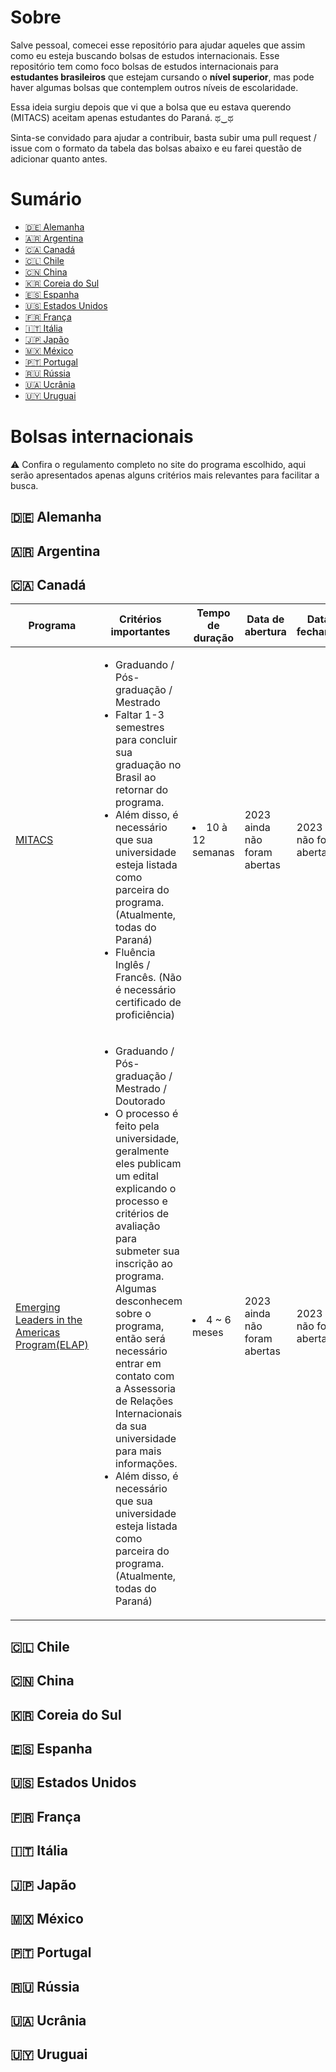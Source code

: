 # Sobre
Salve pessoal, comecei esse repositório para ajudar aqueles que assim como eu esteja buscando bolsas de estudos internacionais. Esse repositório tem como foco bolsas de estudos internacionais para <b>estudantes brasileiros</b> que estejam cursando o <b>nível superior</b>, mas pode haver algumas bolsas que contemplem outros níveis de escolaridade.

Essa ideia surgiu depois que vi que a bolsa que eu estava querendo (MITACS) aceitam apenas estudantes do Paraná. ಥ‿ಥ

Sinta-se convidado para ajudar a contribuir, basta subir uma pull request / issue com o formato da tabela das bolsas abaixo e eu farei questão de adicionar quanto antes. 

# Sumário

<ul>
<li><a href="#-canadá">🇩🇪 Alemanha</a></li>
<li><a href="#-canadá">🇦🇷 Argentina</a></li>
<li><a href="#-canadá">🇨🇦 Canadá</a></li>
<li><a href="#-canadá">🇨🇱 Chile</a></li>
<li><a href="#-canadá">🇨🇳 China</a></li>
<li><a href="#-canadá">🇰🇷 Coreia do Sul</a></li>
<li><a href="#-canadá">🇪🇸 Espanha</a></li>
<li><a href="#-canadá">🇺🇸 Estados Unidos</a></li>
<li><a href="#-canadá">🇫🇷 França</a></li>
<li><a href="#-canadá">🇮🇹 Itália</a></li>
<li><a href="#-canadá">🇯🇵 Japão</a></li>
<li><a href="#-canadá">🇲🇽 México</a></li>
<li><a href="#-canadá">🇵🇹 Portugal</a></li>
<li><a href="#-canadá">🇷🇺 Rússia</a></li>
<li><a href="#-canadá">🇺🇦 Ucrânia</a></li>
<li><a href="#-canadá">🇺🇾 Uruguai</a></li>
</ul>






# Bolsas internacionais
⚠️ Confira o regulamento completo no site do programa escolhido, aqui serão apresentados apenas alguns critérios mais relevantes para facilitar a busca.

## 🇩🇪 Alemanha


## 🇦🇷 Argentina




## 🇨🇦 Canadá 

<table role="table">
<thead>
<tr>
<th>Programa</th>
<th>Critérios importantes</th>
<th>Tempo de duração</th>
<th>Data de abertura</th>
<th>Data de fechamento</th>
<th>Cursos elegíveis</th>
</tr>
</thead>
<tbody>
<tr>
<td><a href="https://globalink.mitacs.ca/#/student/application/welcome" target="_BLANK"> MITACS</a></td>
<td>
<ul>
<li>Graduando / Pós-graduação / Mestrado </l1>
<li>Faltar 1-3 semestres para concluir sua graduação no Brasil ao retornar do programa. </l1>
<li>Além disso, é necessário que sua universidade esteja listada como parceira do programa. (Atualmente, todas do Paraná)</li>
<li>Fluência Inglês / Francês. (Não é necessário certificado de proficiência) </li>
</ul> </td>
<td><li>10 à 12 semanas</li></td>
<td>2023 ainda não foram abertas</td>
<td>2023 ainda não foram abertas</td>
<td>Todas as áreas</td>
</tr>



<tr>
<td><a href="https://www.educanada.ca/scholarships-bourses/can/institutions/elap-pfla.aspx?lang=eng" target="_BLANK">Emerging Leaders in the Americas Program(ELAP)</a></td>
<td>
<ul>
<li>Graduando / Pós-graduação / Mestrado / Doutorado</l1>
<li>O processo é feito pela universidade, geralmente eles publicam um edital explicando o processo e critérios de avaliação para submeter sua inscrição ao programa. Algumas desconhecem sobre o programa, então será necessário entrar em contato com a Assessoria de Relações Internacionais da sua universidade para mais informações.  </l1>
<li>Além disso, é necessário que sua universidade esteja listada como parceira do programa. (Atualmente, todas do Paraná)</li>

</ul> </td>
<td><li>4 ~ 6 meses </li></td>
<td>2023 ainda não foram abertas</td>
<td>2023 ainda não foram abertas</td>
<td><li>Estudantes que desenvolvam estudos relacionados a disciplinas que promovam a boa governança, prosperidade, paz, segurança e desenvolvimento econômico. (Subjetivo, interpretei como todas as áreas)</li></td>
</tr>




</tbody>
</table>

## 🇨🇱 Chile

## 🇨🇳 China

## 🇰🇷 Coreia do Sul

## 🇪🇸 Espanha

## 🇺🇸 Estados Unidos

## 🇫🇷 França

## 🇮🇹 Itália

## 🇯🇵 Japão

## 🇲🇽 México

## 🇵🇹 Portugal

## 🇷🇺 Rússia

## 🇺🇦 Ucrânia

## 🇺🇾 Uruguai

